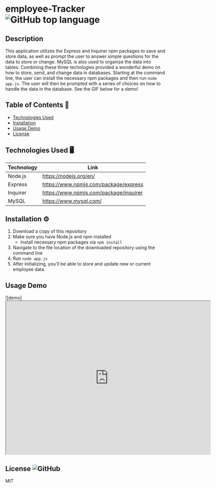 # employee-Tracker ![GitHub top language](https://img.shields.io/github/languages/top/Dkallen117/employee-Tracker)

## Description 

This application utilizes the Express and Inquirer npm packages to save and store data, as well as prompt the user to answer simple questions for the data to store or change. MySQL is also used to organize the data into tables. Combining these three techologies provided a wonderful demo on how to store, send, and change data in databases. Starting at the command line, the user can install the necessary npm packages and then run `node app.js`. The user will then be prompted with a series of choices on how to handle the data in the database. See the GIF below for a demo!


## Table of Contents 📖

- [Technologies Used](#technologies-used-%EF%B8%8F)
- [Installation](#installation-%EF%B8%8F)
- [Usage Demo](#usage-demo)
- [License](#license-)

## Technologies Used 🖥️

| Technology  | Link                                   |
| ----------- | -------------------------------------- |
| Node.js     | https://nodejs.org/en/                 |
| Express     | https://www.npmjs.com/package/express  |
| Inquirer    | https://www.npmjs.com/package/inquirer |
| MySQL       | https://www.mysql.com/                 |


## Installation ⚙️

1. Download a copy of this repository
2. Make sure you have Node.js and npm installed
    - Install necessary npm packages via `npm install`
3. Navigate to the file location of the downloaded repository using the command line
4. Run `node app.js`
5. After initializing, you'll be able to store and update new or current employee data.


## Usage Demo

![demo]<iframe src="https://drive.google.com/file/d/1m4o9NO3_P-VujjkiS-6aso_oIa2CLYd5/preview" width="640" height="480"></iframe>

## License ![GitHub](https://img.shields.io/github/license/smcheah/employee-Tracker)

MIT
